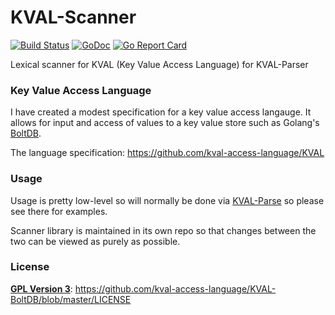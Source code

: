 # KVAL-Scanner

[![Build Status](https://travis-ci.org/kval-access-language/kval-scanner.svg?branch=master)](https://travis-ci.org/kval-access-language/kval-scanner)
[![GoDoc](https://godoc.org/github.com/kval-access-language/kval-scanner?status.svg)](https://godoc.org/github.com/kval-access-language/kval-scanner)
[![Go Report Card](https://goreportcard.com/badge/github.com/kval-access-language/kval-scanner)](https://goreportcard.com/report/github.com/kval-access-language/kval-scanner)

Lexical scanner for KVAL (Key Value Access Language) for KVAL-Parser 

### Key Value Access Language

I have created a modest specification for a key value access langauge. 
It allows for input and access of values to a key value store such as Golang's
[BoltDB](https://github.com/boltdb/). 

The language specification: https://github.com/kval-access-language/KVAL 

### Usage

Usage is pretty low-level so will normally be done via [KVAL-Parse](https://github.com/kval-access-language/kval-parse) so please see there for examples.

Scanner library is maintained in its own repo so that changes between the two can be viewed as purely as possible.

### License

**[GPL Version 3](http://choosealicense.com/licenses/gpl-3.0/)**: https://github.com/kval-access-language/KVAL-BoltDB/blob/master/LICENSE
